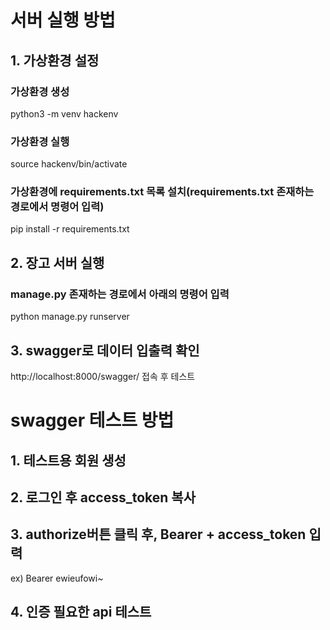 # 서버 실행 방법

## 1. 가상환경 설정

### 가상환경 생성

python3 -m venv hackenv

### 가상환경 실행

source hackenv/bin/activate

### 가상환경에 requirements.txt 목록 설치(requirements.txt 존재하는 경로에서 명령어 입력)

pip install -r requirements.txt

## 2. 장고 서버 실행

### manage.py 존재하는 경로에서 아래의 명령어 입력

python manage.py runserver

## 3. swagger로 데이터 입출력 확인

http://localhost:8000/swagger/ 접속 후 테스트

# swagger 테스트 방법

## 1. 테스트용 회원 생성

## 2. 로그인 후 access_token 복사

## 3. authorize버튼 클릭 후, Bearer + access_token 입력

ex) Bearer ewieufowi~

## 4. 인증 필요한 api 테스트
